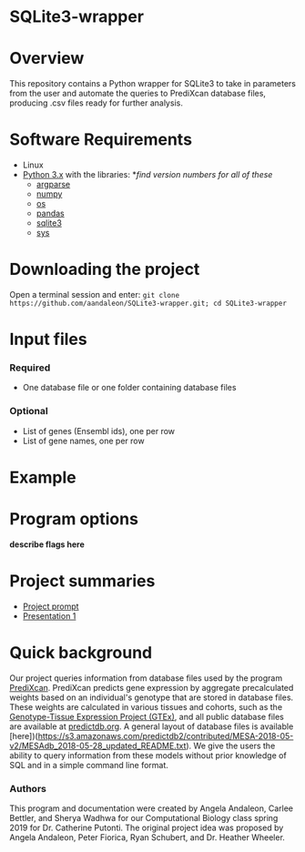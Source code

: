 # SQLite3-wrapper

# Overview
This repository contains a Python wrapper for SQLite3 to take in parameters from the user and automate the queries to PrediXcan database files, producing .csv files ready for further analysis.

# Software Requirements
* Linux
* [Python 3.x](https://www.python.org/downloads/) with the libraries: **find version numbers for all of these*
  * [argparse](https://docs.python.org/3/library/argparse.html)
  * [numpy](http://www.numpy.org/)
  * [os](https://docs.python.org/3/library/os.html)
  * [pandas](https://pandas.pydata.org/)
  * [sqlite3](https://docs.python.org/3/library/sqlite3.html)
  * [sys](https://docs.python.org/3/library/sys.html)

# Downloading the project
Open a terminal session and enter: `git clone https://github.com/aandaleon/SQLite3-wrapper.git; cd SQLite3-wrapper`

# Input files
### Required
* One database file or one folder containing database files
### Optional
* List of genes (Ensembl ids), one per row
* List of gene names, one per row

# Example

# Program options
**describe flags here**



# Project summaries
* [Project prompt](https://docs.google.com/presentation/d/1Xarn0oowpogUH9NmHpkTC-sKIEeIR__ac2_Azgp5Ilo/edit?usp=sharing)
* [Presentation 1](https://docs.google.com/presentation/d/1lDZIZd-aw6z8_7F-tAtBdKWFPR-5bLE_pI3pmGNPjFM/edit?usp=sharing)

# Quick background
Our project queries information from database files used by the program [PrediXcan](https://www.nature.com/articles/ng.3367). PrediXcan predicts gene expression by aggregate precalculated weights based on an individual's genotype that are stored in database files. These weights are calculated in various tissues and cohorts, such as the [Genotype-Tissue Expression Project (GTEx)](https://gtexportal.org/home/documentationPage), and all public database files are available at [predictdb.org](predictdb.org). A general layout of database files is available [here])(https://s3.amazonaws.com/predictdb2/contributed/MESA-2018-05-v2/MESAdb_2018-05-28_updated_README.txt). We give the users the ability to query information from these models without prior knowledge of SQL and in a simple command line format.

### Authors
This program and documentation were created by Angela Andaleon, Carlee Bettler, and Sherya Wadhwa for our Computational Biology class spring 2019 for Dr. Catherine Putonti. The original project idea was proposed by Angela Andaleon, Peter Fiorica, Ryan Schubert, and Dr. Heather Wheeler.
